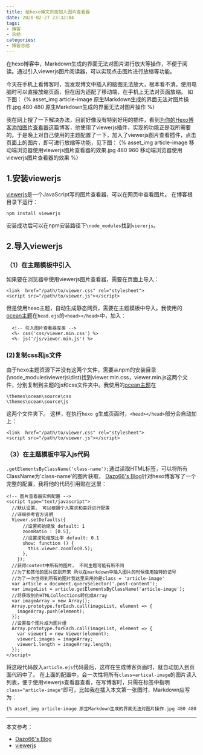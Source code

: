 ```yaml
---
title: 给hexo博文页面加入图片查看器
date: 2020-02-27 23:32:04
tags:
- 博客
- 总结
categories: 
- 博客总结
---
```

在hexo博客中，Markdown生成的界面无法对图片进行放大等操作，不便于阅读。通过引入viewerjs图片阅读器，可以实现点击图片进行放缩等功能。

<!-- more -->
今天在手机上看博客时，我发现博文中插入的脑图无法放大，根本看不清。使用电脑时可以直接放缩页面，但在因为适配了移动端，在手机上无法对页面放缩。
如下图：
{% asset_img article-image 原生Markdown生成的界面无法对图片操作.jpg 480 480 原生Markdown生成的界面无法对图片操作 %}

我在网上搜了一下解决办法，目前好像没有特别好用的插件，看到[为你的Hexo博客添加图片查看器](https://blog.dazo66.com/2018/10/11/viewerjstutorial/)这篇博客，他使用了viewerjs插件，实现的功能正是我所需要的。于是晚上对自己使用的主题配置了一下，加入了viewerjs图片查看插件，点击页面上的图片，即可进行放缩等功能，见下图：
{% asset_img article-image 移动端浏览器使用viewerjs图片查看器的效果.jpg 480 960 移动端浏览器使用viewerjs图片查看器的效果 %}

## 1.安装viewerjs
[viewerjs](https://github.com/fengyuanchen/viewerjs)是一个JavaScript写的图片查看器，可以在网页中查看图片。
在博客根目录下运行：
```
npm install viewerjs
```
安装成功后可以在npm安装路径下`\node_modules`找到`viererjs`。

## 2.导入viewerjs
### （1）在主题模板中引入
如果要在浏览器中使用viewerjs图片查看器，需要在页面上导入：
```
<link  href="/path/to/viewer.css" rel="stylesheet">
<script src="/path/to/viewer.js"></script>
```
但是使用hexo主题，自动生成静态网页，需要在主题模板中导入。我使用的[ocean主题](https://github.com/zhwangart/hexo-theme-ocean)在`head.ejs`的`<head></head>`中，加入：
```
  <!-- 引入图片查看器库类 -->
  <%- css('css/viewer.min.css') %>
  <%- js('/js/viewer.min.js') %>
```

### (2)复制css和js文件
由于hexo主题资源下并没有这两个文件，需要从npm的安装目录(\node_modules\viewerjs\dist)找到viewer.min.css，viewer.min.js这两个文件，分别复制到主题的js和css文件夹中。我使用的[ocean主题](https://github.com/zhwangart/hexo-theme-ocean)在
```
\themes\ocean\source\css
\themes\ocean\source\js
```
这两个文件夹下。
这样，在执行`hexo g`生成页面时，`<head></head>`部分会自动加上：
```
<link  href="/path/to/viewer.css" rel="stylesheet">
<script src="/path/to/viewer.js"></script>
```
### （3）在主题模板中写入js代码
`.getElementsByClassName('class-name');`通过读取HTML标签，可以将所有ClassName为'class-name'的图片获取， [Dazo66's Blog](https://blog.dazo66.com/2018/10/11/viewerjstutorial/)针对hexo博客写了一个完整的配置，我将他的代码引用贴在这里：
```
<!-- 图片查看器实例配置 -->
<script type="text/javascript">
  //默认设置， 可以根据个人需求和喜好进行配置
  //详细参考官方说明
  Viewer.setDefaults({
      //设置初始缩放 default: 1
      zoomRatio : [0.5],
      //设置滚轮缩放比率 default: 0.1
      show: function () {
        this.viewer.zoomTo(0.5);
      },
    });
  //获得content中所有的图片， 不同主题可能有所不同
  //为了和其他的图片区别开来 所以在markdown中插入图片的时候使用独特的记号
  //为了一次性得到所有的图片我这里采用的是class = 'article-image'
  var article = document.querySelector('.post-content');
  var imageList = article.getElementsByClassName('article-image');
  //将获取到的HTMLCollections转化成Array
  var imageArray = new Array();
  Array.prototype.forEach.call(imageList, element => {
    imageArray.push(element);
  });
  //设置每个图片成为图片组
  Array.prototype.forEach.call(imageList, element => {
    var viewer1 = new Viewer(element);
    viewer1.images = imageArray;
    viewer1.length = imageArray.length;
  });
</script>
```
将这段代码放入`article.ejs`代码最后，这样在生成博客页面时，就自动加入到页面代码中了。
在上面的配置中，会一次性将所有`class=artical-image`的图片读入列表，便于使用viewerjs查看器查看，在写博客时，只需在标签中指明`class="article-image"`即可，比如我在插入本文第一张图时，Markdown应写为：
```markdown
{% asset_img article-image 原生Markdown生成的界面无法对图片操作.jpg 480 480 原生Markdown生成的界面无法对图片操作 %}
```

---
本文参考：
- [Dazo66's Blog](https://blog.dazo66.com/2018/10/11/viewerjstutorial/)
- [viewerjs](https://github.com/fengyuanchen/viewerjs)